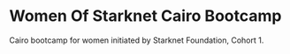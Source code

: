 # Women Of Starknet Cairo Bootcamp
Cairo bootcamp for women initiated by Starknet Foundation, Cohort 1.
